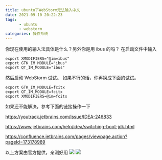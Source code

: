 ```yaml
---
title: ubuntu下WebStorm无法输入中文
date: 2021-09-10 20:22:23
tags: 
      - ubuntu
      - webstorm 
categories: 操作系统
---
```


你现在使用的输入法具体是什么？另外你是用 ibus 的吗？
在启动文件中输入
```shell
export XMODIFIERS="@im=ibus"
export GTK_IM_MODULE="ibus"
export QT_IM_MODULE="ibus"
```
然后启动 WebStorm 试试。
如果不行的话，你再换成下面的试试。
```shell
export GTK_IM_MODULE=fcitx
export QT_IM_MODULE=fcitx
export XMODIFIERS=@im=fcitx
```
如果还不能解决，参考下面的链接操作一下

https://youtrack.jetbrains.com/issue/IDEA-246833

https://www.jetbrains.com/help/idea/switching-boot-jdk.html

https://confluence.jetbrains.com/pages/viewpage.action?pageId=173178989

以上方案由官方提供，亲测好用
![](https://p9-juejin.byteimg.com/tos-cn-i-k3u1fbpfcp/8383dba1bd194bc0b1dab30d1c757675~tplv-k3u1fbpfcp-zoom-1.image)
![](https://p6-juejin.byteimg.com/tos-cn-i-k3u1fbpfcp/dba08db916174ab4b2507b0676e81ac7~tplv-k3u1fbpfcp-zoom-1.image)